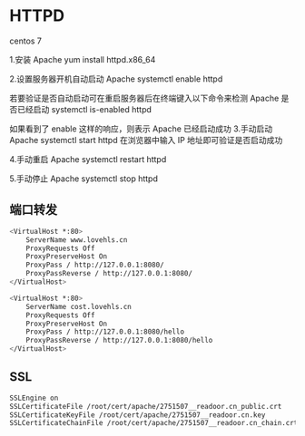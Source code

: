 # HTTPD

centos 7

1.安装 Apache
yum install httpd.x86_64

2.设置服务器开机自动启动 Apache
systemctl enable httpd

若要验证是否自动启动可在重启服务器后在终端键入以下命令来检测 Apache 是否已经启动
systemctl is-enabled httpd

如果看到了 enable 这样的响应，则表示 Apache 已经启动成功 3.手动启动 Apache
systemctl start httpd 在浏览器中输入 IP 地址即可验证是否启动成功

4.手动重启 Apache
systemctl restart httpd

5.手动停止 Apache
systemctl stop httpd

## 端口转发

```bash
<VirtualHost *:80>
    ServerName www.lovehls.cn
    ProxyRequests Off
    ProxyPreserveHost On
    ProxyPass / http://127.0.0.1:8080/
    ProxyPassReverse / http://127.0.0.1:8080/
</VirtualHost>

<VirtualHost *:80>
    ServerName cost.lovehls.cn
    ProxyRequests Off
    ProxyPreserveHost On
    ProxyPass / http://127.0.0.1:8080/hello
    ProxyPassReverse / http://127.0.0.1:8080/hello
</VirtualHost>
```

## SSL

```bash
SSLEngine on
SSLCertificateFile /root/cert/apache/2751507__readoor.cn_public.crt
SSLCertificateKeyFile /root/cert/apache/2751507__readoor.cn.key
SSLCertificateChainFile /root/cert/apache/2751507__readoor.cn_chain.crt
```
